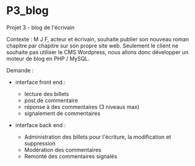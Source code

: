 # P3_blog
Projet 3 - blog de l'écrivain

Contexte :
M J F, acteur et écrivain, souhaite publier son nouveau roman chapitre par chapitre sur son propre site web.
Seulement le client ne souhaite pas utiliser le CMS Wordpress, nous allons donc développer un moteur de blog en PHP / MySQL.

Demande : 

-  interface front end : 
    - lecture des billets
    - post de commentaire
    - réponse à des commentaires (3 niveaux max)
    - signalement de commentaires
    
- interface back end : 
    - Administration des billets pour l'écriture, la modification et suppression
    -  Modération des commentaires
    -  Remonté des commentaires signalés